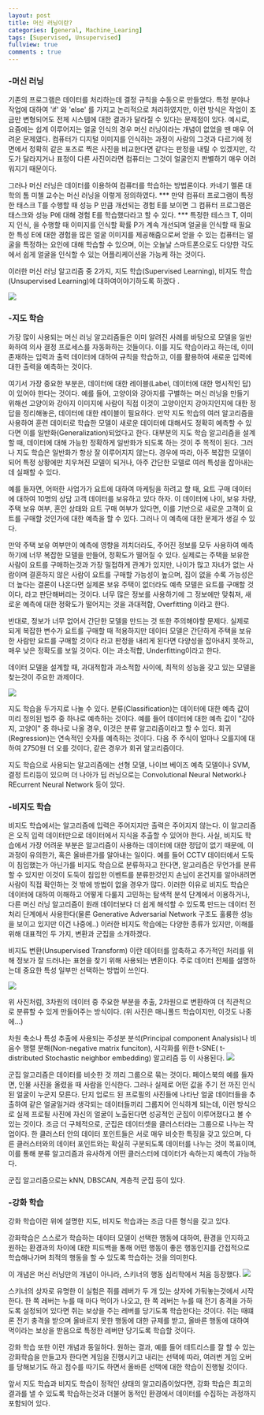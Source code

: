 ```yaml
---
layout: post
title: 머신 러닝이란?
categories: [general, Machine_Learing]
tags: [Supervised, Unsupervised]
fullview: true
comments : true
---
```


### -머신 러닝
기존의 프로그램은 데이터를 처리하는데 결정 규칙을 수동으로 만들었다. 특정 분야나 작업에 대하여 'if' 와 'else' 를 가지고 논리적으로 처리하였지만, 이런 방식은 작업이 조금만 변형되어도 전체 시스템에 대한 결과가 달라질 수 있다는 문제점이 있다. 예시로, 요즘에는 쉽게 이루어지는 얼굴 인식의 경우 머신 러닝이라는 개념이 없었을 땐 매우 어려운 문제였다. 컴퓨터가 디지털 이미지를 인식하는 과정이 사람의 그것과 다르기에 정면에서 정확히 같은 포즈로 찍은 사진을 비교한다면 같다는 판정을 내릴 수 있겠지만, 각도가 달라지거나 표정이 다른 사진이라면 컴퓨터는 그것이 얼굴인지 판별하기 매우 어려워지기 때문이다. 

그러나 머신 러닝은 데이터를 이용하여 컴퓨터를 학습하는 방법론이다. 카네기 멜론 대학의 톰 미첼 교수는 머신 러닝을 이렇게 정의하였다.
*** 만약 컴퓨터 프로그램이 특정한 태스크 T를 수행할 때 성능 P 만큼 개선되는 경험 E를 보이면 그 컴퓨터 프로그램은 태스크와 성능 P에 대해 경험 E를 학습했다라고 할 수 있다. ***
특정한 테스크 T, 이미지 인식, 을 수행할 때 이미지를 인식할 확률 P가 계속 개선되며 얼굴을 인식할 때 필요한 특성 E에 대한 경험을 많은 얼굴 이미지를 제공해줌으로써 얻을 수 있는 컴퓨터는 얼굴을 특정하는 요인에 대해 학습할 수 있으며, 이는 오늘날 스마트폰으로도 다양한 각도에서 쉽게 얼굴을 인식할 수 있는 어플리케이션을 가능케 하는 것이다.

이러한 머신 러닝 알고리즘 중 2가지, 지도 학습(Supervised Learning), 비지도 학습(Unsupervised Learning)에 대하여이야기하도록 하겠다 .


<img src="{{ site.BASE_PATH }}/assets/ico/Image.jpg">
          
### -지도 학습
가장 많이 사용되는 머신 러닝 알고리즘들은 이미 알려진 사례를 바탕으로 모델을 일반화하여 의사 결정 프로세스를 자동화하는 것들이다. 이를 지도 학습이라고 하는데, 이미 존재하는 입력과 출력 데이터에 대하여 규칙을 학습하고, 이를 활용하여 새로운 입력에 대한 출력을 예측하는 것이다.

여기서 가장 중요한 부분은, 데이터에 대한 레이블(Label, 데이터에 대한 명시적인 답)이 있어야 한다는 것이다. 예를 들어, 고양이와 강아지를 구별하는 머신 러닝을 만들기 위해선 고양이와 강아지 이미지에 사람이 직접 이것이 고양이인지 강아지인지에 대한 정답을 정리해놓은, 데이터에 대한 레이블이 필요하다. 
만약 지도 학습의 여러 알고리즘을 사용하여 훈련 데이터로 학습한 모델이 새로운 데이터에 대해서도 정확히 예측할 수 있다면 이를 일반화(Generalization)되었다고 한다. 대부분의 지도 학습 알고리즘을 설계할 때, 데이터에 대해 가능한 정확하게 일반화가 되도록 하는 것이 주 목적이 된다.
그러나 지도 학습은 일반화가 항상 잘 이루어지지 않는다. 경우에 따라, 아주 복잡한 모델이 되어 특정 상황에만 치우쳐진 모델이 되거나, 아주 간단한 모델로 여러 특성을 잡아내는데 실패할 수 있다.

예를 들자면, 어떠한 사업가가 요트에 대하여 마케팅을 하려고 할 때, 요트 구매 데이터에 대하여 10명의 상담 고객 데이터를 보유하고 있다 하자. 이 데이터에 나이, 보유 차량, 주택 보유 여부, 혼인 상태와 요트 구매 여부가 있다면, 이를 기반으로 새로운 고객이 요트를 구매할 것인가에 대한 예측을 할 수 있다. 그러나 이 예측에 대한 문제가 생길 수 있다. 

만약 주택 보유 여부만이 예측에 영향을 끼치더라도, 주어진 정보를 모두 사용하여 예측하기에 너무 복잡한 모델을 만들어, 정확도가 떨어질 수 있다. 실제로는 주택을 보유한 사람이 요트를 구매하는것과 가장 밀접하게 관계가 있지만, 나이가 많고 자녀가 없는 사람이며 결혼하지 않은 사람이 요트를 구매할 가능성이 높으며, 집이 없을 수록 가능성은 더 높다는 결론이 나온다면 실제론 보유 주택이 없더라도 예측 모델은 요트를 구매할 것이다, 라고 판단해버리는 것이다. 너무 많은 정보를 사용하기에 그 정보에만 맞춰져, 새로운 예측에 대한 정확도가 떨어지는 것을 과대적합, Overfitting 이라고 한다.

반대로, 정보가 너무 없어서 간단한 모델을 만드는 것 또한 주의해야할 문제다. 실제로 되게 복잡한 변수가 요트를 구매할 때 적용하지만 데이터 모델은 간단하게 주택을 보유한 사람만 요트를 구매할 것이다 라고 판정을 내리게 된다면 다양성을 잡아내지 못하고, 매우 낮은 정확도를 보일 것이다. 이는 과소적합, Underfitting이라고 한다.

데이터 모델을 설계할 때, 과대적합과 과소적합 사이에, 최적의 성능을 갖고 있는 모델을 찾는것이 주요한 과제이다.

<img src="{{ site.BASE_PATH }}/assets/ico/Image2.png">


지도 학습을 두가지로 나눌 수 있다. 
분류(Classification)는 데이터에 대한 예측 값이 미리 정의된 범주 중 하나로 예측하는 것이다. 예를 들어 데이터에 대한 예측 값이 "강아지, 고양이" 중 하나로 나올 경우, 이것은 분류 알고리즘이라고 할 수 있다.
회귀(Regression)는 연속적인 숫자를 예측하는 것이다. 다음 주 주식이 얼마나 오를지에 대하여 2750원 더 오를 것이다, 같은 경우가 회귀 알고리즘이다.

지도 학습으로 사용되는 알고리즘에는 선형 모델, 나이브 베이즈 예측 모델이나 SVM, 결정 트리등이 있으며 더 나아가 딥 러닝으로는 Convolutional Neural Network나 REcurrent Neural Network 등이 있다.


### -비지도 학습

비지도 학습에서는 알고리즘에 입력은 주어지지만 출력은 주어지지 않는다. 이 알고리즘은 오직 입력 데이터만으로 데이터에서 지식을 추출할 수 있어야 한다. 
사실, 비지도 학습에서 가장 어려운 부분은 알고리즘이 사용하는 데이터에 대한 정답이 없기 때문에, 이 과정이 유의한가, 혹은 올바른가를 알아내는 일이다. 예를 들어 CCTV 데이터에서 도둑이 침입했는가 아닌가를 비지도 학습으로 분류하자고 한다면, 알고리즘은 무언가를 분류할 수 있지만 이것이 도둑이 침입한 이벤트를 분류한것인지 손님이 온건지를 알아내려면 사람이 직접 확인하는 것 밖에 방법이 없을 경우가 많다. 
이러한 이유로 비지도 학습은 데이터에 대하여 이해하고 어떻게 다룰지 고민하는 탐색적 분석 단계에서 이용하거나, 다른 머신 러닝 알고리즘이 원래 데이터보다 더 쉽게 해석할 수 있도록 만드는 데이터 전처리 단계에서 사용한다(물론 Generative Adversarial Network 구조도 훌륭한 성능을 보이고 있지만 이건 나중에..)
이러한 비지도 학습에는 다양한 종류가 있지만, 이해를 위해 대표적인 두 가지, 변환과 군집을 소개하겠다.

비지도 변환(Unsupervised Transform) 이란 데이터를 압축하고 추가적인 처리를 위해 정보가 잘 드러나는 표현을 찾기 위해 사용되는 변환이다. 주로 데이터 전체를 설명하는데 중요한 특성 일부만 선택하는 방법이 쓰인다.

<img src="{{ site.BASE_PATH }}/assets/ico/Image3.png">


위 사진처럼, 3차원의 데이터 중 주요한 부분을 추출, 2차원으로 변환하여 더 직관적으로 분류할 수 있게 만들어주는 방식이다. (위 사진은 매니폴드 학습이지만, 이것도 나중에...)

차원 축소나 특성 추출에 사용되는 주성분 분석(Principal component Analysis)나 비음수 행렬 분해(Non-negative matrix funciton), 시각화를 위한 t-SNE( t-distributed Stochastic neighbor embedding) 알고리즘 등 이 사용된다.
<img src="{{ site.BASE_PATH }}/assets/ico/Image4.png">


 
군집 알고리즘은 데이터를 비슷한 것 끼리 그룹으로 묶는 것이다. 
페이스북의 예를 들자면, 인물 사진을 올렸을 때 사람을 인식한다. 그러나 실제로 어떤 값을 주기 전 까진 인식된 얼굴이 누군지 모른다. 단지 업로드 된 프로필의 사진들에 나타난  얼굴 데이터들을 추출하여 같은 얼굴일거라 생각되는 데이터들끼리 그룹지어 인식하게 되는데, 이런 방식으로 실제 프로필 사진에 자신의 얼굴이 노출된다면 성공적인 군집이 이루어졌다고 볼 수 있는 것이다.
조금 더 구체적으로, 군집은 데이터셋을 클러스터라는 그룹으로 나누는 작업이다. 한 클러스터 안의 데이터 포인트들은 서로 매우 비슷한 특징을 갖고 있으며, 다른 클러스터와의 데이터 포인트와는 확실히 구분되도록 데이터를 나누는 것이 목표이며, 이를 통해 분류 알고리즘과 유사하게 어떤 클러스터에 데이터가 속하는지 예측이 가능하다.

군집 알고리즘으로는 kNN, DBSCAN, 계층적 군집 등이 있다.


### -강화 학습

강화 학습이란 위에 설명한 지도, 비지도 학습과는 조금 다른 형식을 갖고 있다. 

강화학습은 스스로가 학습하는 데이터 모델이 선택한 행동에 대하여, 환경을 인지하고 원하는 환경과의 차이에 대한 피드백을 통해 어떤 행동이 좋은 행동인지를 간접적으로 학습해나가며 최적의 행동을 할 수 있도록 학습하는 것을 의미한다. 

이 개념은 머신 러닝만의 개념이 아니라, 스키너의  행동 심리학에서 처음 등장했다. 
<img src="{{ site.BASE_PATH }}/assets/ico/Image5.png">

스키너의 상자로 유명한 이 실험은 쥐를 레버가 두 개 있는 상자에 가둬놓는것에서 시작한다. 한 쪽 레버는 누를 때 마다 먹이가 나오고, 한 쪽 레버는 누를 때 전기 충격을 가하도록 설정되어 있다면 쥐는 보상을 주는 레버를 당기도록 학습한다는 것이다. 쥐는 때떄론 전기 충격을 받으며 올바르지 못한 행동에 대한 규제를 받고, 올바른 행동에 대하여 먹이라는 보상을 받음으로 특정한 레버만 당기도록 학습할 것이다.

강화 학습 또한 이런 개념과 동일하다. 원하는 결과, 예를 들어 테트리스를 잘 할 수 있는 강화학습을 만들고자 한다면 게임을 진행시키고 내리는 선택에 따라, 여러번 게임 오버를 당해보기도 하고 점수를 따기도 하면서 올바른 선택에 대한 학습이 진행될 것이다.

 앞서 지도 학습과 비지도 학습이 정적인 상태의 알고리즘이었다면, 강화 학습은 최고의 결과를 낼 수 있도록 학습하는것과 더불어 동적인 환경에서 데이터를 수집하는 과정까지 포함되어 있다.


 
